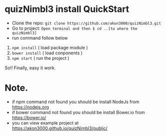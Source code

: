 # quizNimbl3 install QuickStart

- Clone the repo: `git clone https://github.com/akon3000/quizNimbl3.git`
- Go to project: `Open terminal and then $ cd ..[to where the quizNimbl3]`
- run command follow below

1. `npm install` ( load package module )
1. `bower install` ( load conponents )
2. `npm start` ( run the project )

So!! Finally, easy it work.

# Note.
  - if npm command not found you should be install NodeJs from <https://nodejs.org>
  - if bower command not found you should be install Bower.io from <https://bower.io/>
  - you can view example project at <https://akon3000.github.io/quizNimbl3/public/>

